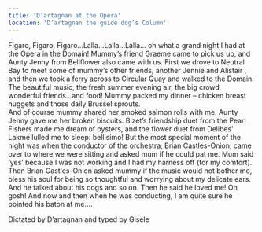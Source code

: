 ```yaml
---
title: 'D’artagnan at the Opera'
location: 'D’artagnan the guide dog’s Column'
---
```

Figaro, Figaro, Figaro…Lalla…Lalla…Lalla…
oh what a grand night I had at the Opera in the Domain! 
Mummy’s friend Graeme came to pick us up, and Aunty Jenny from Bellflower also came with us.  First we drove to Neutral Bay to meet some of mummy’s other friends, another Jennie and Alistair , and then we took a ferry across to Circular Quay and walked to the Domain.
The beautiful music, the fresh summer evening air, the big crowd, wonderful friends…and food! Mummy packed my dinner – chicken breast nuggets and those daily Brussel sprouts.    
And of course mummy shared her smoked salmon rolls with me. 
Aunty Jenny gave me her  broken biscuits. 
Bizet’s friendship duet from the Pearl Fishers made me dream of oysters, and the flower duet from Delibes’  Lakmé lulled me to sleep: bellisimo!
But the most special moment of the night was when the conductor of the orchestra, Brian Castles-Onion, came over to where we were sitting and asked mum if he could pat me.  Mum said ‘yes’ because I was not  working and I had my harness off (for my comfort). Then Brian Castles-Onion asked mummy if the music would not bother me, bless his soul for being so thoughtful and worrying about my delicate ears.  And he talked about his dogs and so on.  Then he said he loved me!  Oh gosh!  And now and then when he was conducting, I am quite sure he  pointed his baton at me….

Dictated by D’artagnan and typed by Gisele
